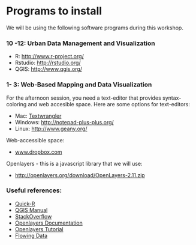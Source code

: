 # Programs to install

We will be using the following software programs during this workshop. 

### 10 -12: Urban Data Management and Visualization

* R: http://www.r-project.org/
* Rstudio: http://rstudio.org/
* QGIS: http://www.qgis.org/

### 1- 3: Web-Based Mapping and Data Visualization

For the afternoon session, you need a text-editor that provides syntax-coloring and web accesible space.
Here are some options for text-editors:

* Mac: [Textwrangler](http://www.barebones.com/products/textwrangler/download.html) 
* Windows: http://notepad-plus-plus.org/ 
* Linux: http://www.geany.org/

Web-accessible space: 

* www.dropbox.com 

Openlayers - this is a javascript library that we will use: 

* http://openlayers.org/download/OpenLayers-2.11.zip

### Useful references:

* [Quick-R](http://www.statmethods.net/ ) 
* [QGIS Manual](http://qgis.org/en/documentation/manuals.html)
* [StackOverflow](http://stackoverflow.com/questions/tagged/r)
* [Openlayers Documentation](http://dev.openlayers.org/releases/OpenLayers-2.11/doc/apidocs/files/OpenLayers-js.html)
* [Openlayers Tutorial](http://www.vasir.net/blog/openlayers/)
* [Flowing Data](http://flowingdata.com/)